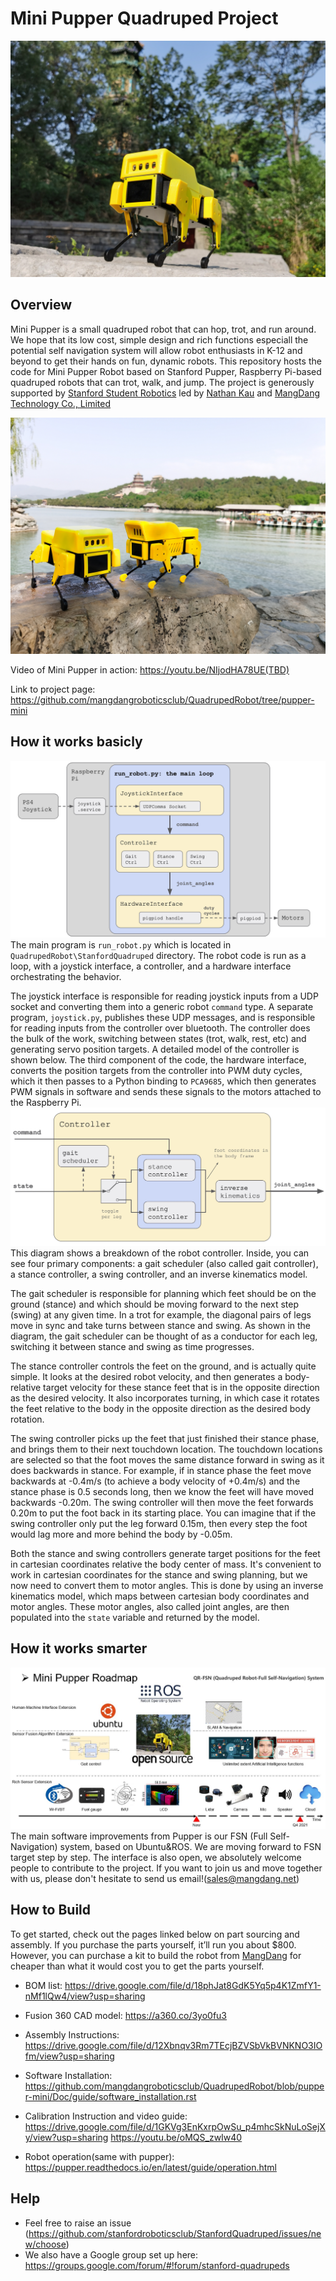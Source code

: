 # Mini Pupper Quadruped Project
![Mini Pupper CC Max Morse](StanfordQuadruped/imgs/MiniPupper.jpg)
## Overview
Mini Pupper is a small quadruped robot that can hop, trot, and run around. We hope that its low cost, simple design and rich functions especiall the potential self navigation system will allow robot enthusiasts in K-12 and beyond to get their hands on fun, dynamic robots.
This repository hosts the code for Mini Pupper Robot based on Stanford Pupper, Raspberry Pi-based quadruped robots that can trot, walk, and jump. The project is generously supported by [Stanford Student Robotics](http://roboticsclub.stanford.edu/) led by [Nathan Kau](https://github.com/stanfordroboticsclub/StanfordQuadruped) and [MangDang Technology Co., Limited](https://www.mangdang.net/)

![Mini Pupper CC Max Morse](StanfordQuadruped/imgs/MiniPupper2Shells.jpg)

Video of Mini Pupper in action: https://youtu.be/NIjodHA78UE(TBD)

Link to project page: https://github.com/mangdangroboticsclub/QuadrupedRobot/tree/pupper-mini

## How it works basicly
![Overview diagram](StanfordQuadruped/imgs/diagram1.jpg)
The main program is ```run_robot.py``` which is located in ```QuadrupedRobot\StanfordQuadruped``` directory. The robot code is run as a loop, with a joystick interface, a controller, and a hardware interface orchestrating the behavior. 

The joystick interface is responsible for reading joystick inputs from a UDP socket and converting them into a generic robot ```command``` type. A separate program, ```joystick.py```, publishes these UDP messages, and is responsible for reading inputs from the controller over bluetooth. The controller does the bulk of the work, switching between states (trot, walk, rest, etc) and generating servo position targets. A detailed model of the controller is shown below. The third component of the code, the hardware interface, converts the position targets from the controller into PWM duty cycles, which it then passes to a Python binding to ```PCA9685```, which then generates PWM signals in software and sends these signals to the motors attached to the Raspberry Pi.
![Controller diagram](StanfordQuadruped/imgs/diagram2.jpg)
This diagram shows a breakdown of the robot controller. Inside, you can see four primary components: a gait scheduler (also called gait controller), a stance controller, a swing controller, and an inverse kinematics model. 

The gait scheduler is responsible for planning which feet should be on the ground (stance) and which should be moving forward to the next step (swing) at any given time. In a trot for example, the diagonal pairs of legs move in sync and take turns between stance and swing. As shown in the diagram, the gait scheduler can be thought of as a conductor for each leg, switching it between stance and swing as time progresses. 

The stance controller controls the feet on the ground, and is actually quite simple. It looks at the desired robot velocity, and then generates a body-relative target velocity for these stance feet that is in the opposite direction as the desired velocity. It also incorporates turning, in which case it rotates the feet relative to the body in the opposite direction as the desired body rotation. 

The swing controller picks up the feet that just finished their stance phase, and brings them to their next touchdown location. The touchdown locations are selected so that the foot moves the same distance forward in swing as it does backwards in stance. For example, if in stance phase the feet move backwards at -0.4m/s (to achieve a body velocity of +0.4m/s) and the stance phase is 0.5 seconds long, then we know the feet will have moved backwards -0.20m. The swing controller will then move the feet forwards 0.20m to put the foot back in its starting place. You can imagine that if the swing controller only put the leg forward 0.15m, then every step the foot would lag more and more behind the body by -0.05m. 

Both the stance and swing controllers generate target positions for the feet in cartesian coordinates relative the body center of mass. It's convenient to work in cartesian coordinates for the stance and swing planning, but we now need to convert them to motor angles. This is done by using an inverse kinematics model, which maps between cartesian body coordinates and motor angles. These motor angles, also called joint angles, are then populated into the ```state``` variable and returned by the model. 

## How it works smarter
![Overview diagram](StanfordQuadruped/imgs/MiniPupperRoadmap.jpg)
The main software improvements from Pupper is our FSN (Full Self-Navigation) system, based on Ubuntu&ROS. We are moving forward to FSN target step by step. The interface is also open, we absolutely welcome people to contribute to the project. If you want to join us and move together with us, please don't hesitate to send us email!(sales@mangdang.net)

## How to Build 
To get started, check out the pages linked below on part sourcing and assembly. If you purchase the parts yourself, it’ll run you about $800. However, you can purchase a kit to build the robot from [MangDang](https://www.mangdang.net/Product) for cheaper than what it would cost you to get the parts yourself. 
- BOM list: https://drive.google.com/file/d/18phJat8GdK5Yq5p4K1ZmfY1-nMf1lQw4/view?usp=sharing
- Fusion 360 CAD model: https://a360.co/3yo0fu3
- Assembly Instructions: https://drive.google.com/file/d/12Xbnqv3Rm7TEcjBZVSbVkBVNKNO3IOfm/view?usp=sharing

- Software Installation: https://github.com/mangdangroboticsclub/QuadrupedRobot/blob/pupper-mini/Doc/guide/software_installation.rst
- Calibration Instruction and video guide: https://drive.google.com/file/d/1GKVg3EnKxrpOwSu_p4mhcSkNuLoSejXy/view?usp=sharing    https://youtu.be/oMQS_zwIw40
- Robot operation(same with pupper): https://pupper.readthedocs.io/en/latest/guide/operation.html

## Help
- Feel free to raise an issue (https://github.com/stanfordroboticsclub/StanfordQuadruped/issues/new/choose)
- We also have a Google group set up here: https://groups.google.com/forum/#!forum/stanford-quadrupeds


